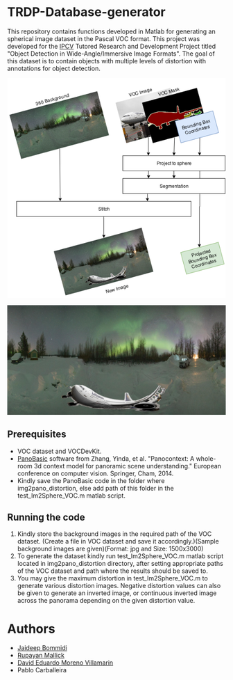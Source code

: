 # TRDP-Database-generator

This repository contains functions developed in Matlab for generating an spherical image dataset in the Pascal VOC format. This project was developed for the [IPCV](http://ipcv.eu/) Tutored Research and Development Project titled "Object Detection in Wide-Angle/Immersive Image Formats". The goal of this dataset is to contain objects with multiple levels of distortion with annotations for object detection.

![arch](./img/dataset-pipeline.png "Pipeline")

![example](./img/2007_000033.jpg "Example")

## Prerequisites

- VOC dataset and VOCDevKit.
- [PanoBasic](https://drive.google.com/drive/folders/1X2AB3FmeSr3eSPeiLO4CSWP-1iOdJKHd?usp=sharing) software from Zhang, Yinda, et al. "Panocontext: A whole-room 3d context model for panoramic scene understanding." European conference on computer vision. Springer, Cham, 2014.
- Kindly save the PanoBasic code in the folder where img2pano_distortion, else add path of this folder in the test_Im2Sphere_VOC.m matlab script.

## Running the code
1. Kindly store the background images in the required path of the VOC dataset. (Create a file in VOC dataset and save it accordingly.)(Sample background images are given)(Format: jpg and Size: 1500x3000)
2. To generate the dataset kindly run test_Im2Sphere_VOC.m matlab script located in img2pano_distortion directory, after setting appropriate paths of the VOC dataset and path where the results should be saved to. 
3. You may give the maximum distortion in test_Im2Sphere_VOC.m to generate various distortion images. Negative distortion values can also be given to generate an inverted image, or continuous inverted image across the panorama depending on the  given distortion value.

# Authors

- [Jaideep Bommidi](https://github.com/JaideepBgit)
- [Rupayan Mallick](https://github.com/rupayan-mallick)
- [David Eduardo Moreno Villamarin](https://github.com/ujemd/)
- Pablo Carballeira
